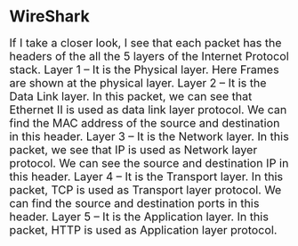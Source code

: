 # WireShark
 
<div style="font-size:20px">
  If I take a closer look, I see that each packet has the headers of the all the 5 layers of the Internet Protocol stack. Layer 1 – It is the Physical layer. Here Frames are shown at the physical layer. 
Layer 2 – It is the Data Link layer. In this packet, we can see that Ethernet II is used as data link layer protocol. We can find the MAC address of the source and destination in this header. Layer 3 – It is the Network layer. In this packet, we see that IP is used as Network layer protocol. We can see the source and destination IP in this header. Layer 4 – It is the Transport layer. In this packet, TCP is used as Transport layer protocol. We can find the source and destination ports in this header. Layer 5 – It is the Application layer. In this packet, HTTP is used as Application layer protocol.  
</div>

